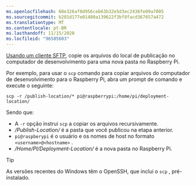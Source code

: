 ```yaml
---
ms.openlocfilehash: 60e326af0d956ceb63b32e5d3ec2436fe09a7005
ms.sourcegitcommit: b201d177e01480a139622f3bf8facd367657a472
ms.translationtype: MT
ms.contentlocale: pt-BR
ms.lasthandoff: 11/15/2020
ms.locfileid: "96585603"
---
```

[Usando um cliente SFTP](https://www.raspberrypi.org/documentation/remote-access/ssh/sftp.md), copie os arquivos do local de publicação no computador de desenvolvimento para uma nova pasta no Raspberry Pi.

Por exemplo, para usar o `scp` comando para copiar arquivos do computador de desenvolvimento para o Raspberry Pi, abra um prompt de comando e execute o seguinte:

```console
scp -r /publish-location/* pi@raspberrypi:/home/pi/deployment-location/
```

Sendo que:

- A `-r` opção instrui `scp` a copiar os arquivos recursivamente.
- */Publish-Location/* é a pasta que você publicou na etapa anterior.
- `pi@raspberypi` é o usuário e os nomes de host no formato `<username>@<hostname>` .
- */Home/PI/Deployment-Location/* é a nova pasta no Raspberry Pi.

> [!TIP]
> As versões recentes do Windows têm o OpenSSH, que inclui o `scp` , pré-instalado.

